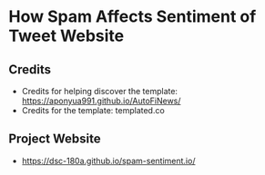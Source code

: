 # How Spam Affects Sentiment of Tweet Website 

## Credits

* Credits for helping discover the template: https://aponyua991.github.io/AutoFiNews/
* Credits for the template: templated.co

## Project Website
* https://dsc-180a.github.io/spam-sentiment.io/
